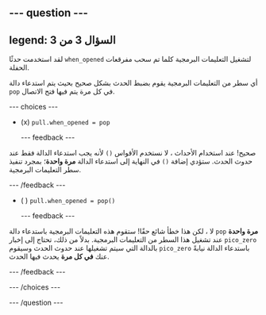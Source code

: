
--- question ---
---
legend: السؤال 3 من 3
---

لقد استخدمت حدثًا `when_opened` لتشغيل التعليمات البرمجية كلما تم سحب مفرقعات الحفلة.

أي سطر من التعليمات البرمجية يقوم بضبط الحدث بشكل صحيح بحيث يتم استدعاء دالة `pop` في كل مرة يتم فيها فتح الاتصال.

--- choices ---

- (x) `pull.when_opened = pop`

  --- feedback ---

صحيح! عند استخدام الأحداث ، لا نستخدم الأقواس `()` لأنه يجب استدعاء الدالة فقط عند حدوث الحدث. ستؤدي إضافة `()` في النهاية إلى استدعاء الدالة **مرة واحدة**؛ بمجرد تنفيذ سطر التعليمات البرمجية.

  --- /feedback ---

- ( ) `pull.when_opened = pop()`

  --- feedback ---

لا ، لكن هذا خطأ شائع حقًا! ستقوم هذه التعليمات البرمجية باستدعاء دالة `pop` **مرة واحدة** عند تشغيل هذا السطر من التعليمات البرمجية. بدلاً من ذلك، تحتاج إلى إخبار `pico_zero` بالدالة التي سيتم تشغيلها عند حدوث الحدث وسيقوم `pico_zero` باستدعاء الدالة نيابةً عنك **في كل مرة** يحدث فيها الحدث.

  --- /feedback ---

--- /choices ---

--- /question ---
